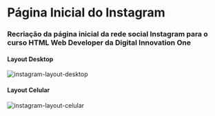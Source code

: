 # Página Inicial do Instagram

<h3>Recriação da página inicial da rede social Instagram para o curso HTML Web Developer da Digital Innovation One</h3>

<p>
  <h4>Layout Desktop</h4>
  <img src="https://i.imgur.com/o8AQTIR.png"  alt="instagram-layout-desktop">
</p>
<p>
  <h4>Layout Celular</h4>
  <img src="https://i.imgur.com/ON7R9k8.png" alt="instagram-layout-celular">
</p>

